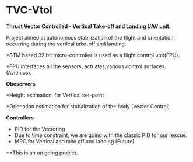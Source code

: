 # TVC-Vtol
<b>Thrust Vector Controlled - Vertical Take-off and Landing UAV unit.</b>

Project aimed at autonomous stabilization of the flight and orientation, occurring during the vertical take-off
and landing. 

*STM based 32 bit micro-controller is used as a flight control unit(FPU).

*FPU interfaces all the sensors, actuates various control surfaces. (Avionics).

<b>Obeservers</b>

*Height estimation, for Vertical set-point 

*Orienation estimation for stabalization of the body (Vector Control)

<b>Controllers</b>

* PID for the Vectoring 
* Due to time constraint, we are going with the classic PID for our rescue.
* MPC for Vertical and take off and landing.(Future)

**This is an on going project. 
